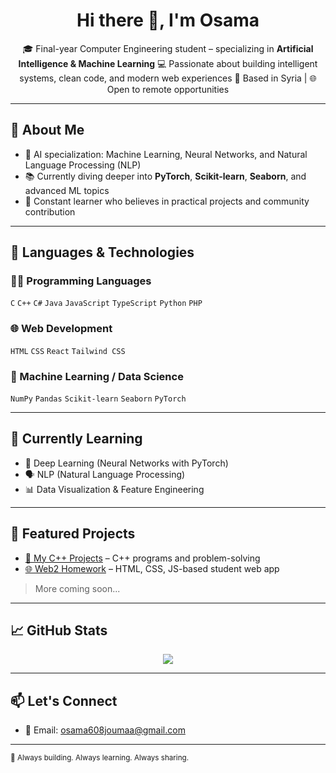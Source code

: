 <h1 align="center">Hi there 👋, I'm Osama</h1>

<p align="center">
🎓 Final-year Computer Engineering student – specializing in <b>Artificial Intelligence & Machine Learning</b>  
💻 Passionate about building intelligent systems, clean code, and modern web experiences  
📍 Based in Syria | 🌐 Open to remote opportunities  
</p>

---

## 🧠 About Me

- 🔬 AI specialization: Machine Learning, Neural Networks, and Natural Language Processing (NLP)
- 📚 Currently diving deeper into **PyTorch**, **Scikit-learn**, **Seaborn**, and advanced ML topics
- 🔧 Constant learner who believes in practical projects and community contribution

---

## 🧰 Languages & Technologies

### 👨‍💻 Programming Languages
`C` `C++` `C#` `Java` `JavaScript` `TypeScript` `Python` `PHP`

### 🌐 Web Development
`HTML` `CSS` `React` `Tailwind CSS`

### 🧪 Machine Learning / Data Science
`NumPy` `Pandas` `Scikit-learn` `Seaborn` `PyTorch`

---

## 🧠 Currently Learning

- 🧠 Deep Learning (Neural Networks with PyTorch)  
- 🗣️ NLP (Natural Language Processing)  
- 📊 Data Visualization & Feature Engineering  

---

## 📂 Featured Projects

- [🧠 My C++ Projects](https://github.com/osamaju/my_c-_project) – C++ programs and problem-solving
- [🌐 Web2 Homework](https://github.com/osamaju/my-web2--project) – HTML, CSS, JS-based student web app

> More coming soon...

---

## 📈 GitHub Stats

<p align="center">
  <img src="https://github-readme-stats.vercel.app/api?username=osamaju&show_icons=true&theme=radical" />
</p>

---

## 📫 Let's Connect

- 📧 Email: osama608joumaa@gmail.com


---

<sub>🧊 Always building. Always learning. Always sharing.</sub>
